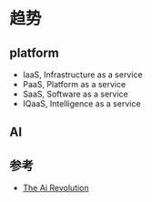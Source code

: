 # 趋势

## platform

- IaaS, Infrastructure as a service
- PaaS, Platform as a service
- SaaS, Software as a service
- IQaaS, Intelligence as a service

## AI 

## 参考

- [The Ai Revolution]()
